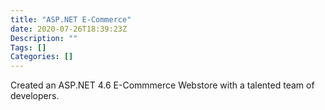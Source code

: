 ```yaml
---
title: "ASP.NET E-Commerce"
date: 2020-07-26T18:39:23Z
Description: ""
Tags: []
Categories: []
---
```


Created an ASP.NET 4.6 E-Commmerce Webstore with a talented team of developers.